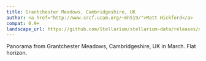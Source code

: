 ```yaml
---
title: Grantchester Meadows, Cambridgeshire, UK
author: <a href="http://www.srcf.ucam.org/~mh519/">Matt Hickford</a>
compat: 0.9+
landscape_url: https://github.com/Stellarium/stellarium-data/releases/download/landscapes/grantchester.zip
---
```

Panorama from Grantchester Meadows, Cambridgeshire, UK in March. Flat horizon.